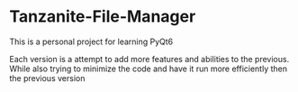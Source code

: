 # Tanzanite-File-Manager
This is a personal project for learning PyQt6


Each version is a attempt to add more features and abilities to the previous. While also trying to minimize the code and have it run more efficiently then the previous version 
